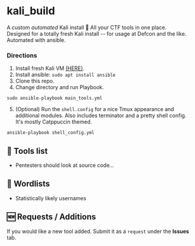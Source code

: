 # kali_build
A custom *automated* Kali install 🚩 All your CTF tools in one place.  
Designed for a totally fresh Kali install -- for usage at Defcon and the like. Automated with ansible.   

### Directions  
1. Install fresh Kali VM [(HERE)](https://www.kali.org/get-kali/#kali-platforms).
2. Install ansible: `sudo apt install ansible`
3. Clone this repo.
4. Change directory and run Playbook.
```
sudo ansible-playbook main_tools.yml
```

5. (Optional) Run the `shell.config` for a nice Tmux appearance and additional modules. Also includes terminator and a pretty shell config. It's mostly Catppuccin themed.   
```
ansible-playbook shell_config.yml
```

## 🔨 Tools list
- Pentesters should look at source code...

## 📑 Wordlists
- Statistically likely usernames

## 🆕 Requests / Additions  
If you would like a new tool added. Submit it as a `request` under the **Issues** tab. 

